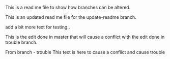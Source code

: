
This is a read me file to show how branches can be altered.

This is an updated read me file for the update-readme branch.

add a bit more text
for testing..

This is the edit done in master that will cause a conflict with the edit done in trouble branch.

From branch - trouble
This text is here to cause a conflict and cause trouble

